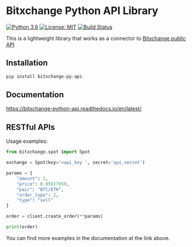 # Bitxchange Python API Library
[![Python 3.6](https://img.shields.io/badge/python-3.6+-blue.svg)](https://www.python.org/downloads/release/python-360/)
[![License: MIT](https://img.shields.io/badge/License-MIT-yellow.svg)](https://opensource.org/licenses/MIT)
[![Build Status](https://travis-ci.com/Wozinga/bitxchange_python_api.svg?branch=master)](https://travis-ci.com/Wozinga/bitxchange_python_api)

This is a lightweight library that works as a connector to [Bitxchange public API](https://bitxchange-python-api.readthedocs.io/en/latest/)


## Installation
```bash
pip install bitxchange-py-api
```

## Documentation
https://bitxchange-python-api.readthedocs.io/en/latest/

## RESTful APIs
Usage examples:
```python
from bitxchange.spot import Spot

exchange = Spot(key='<api_key ', secret='api_secret')

params = {
    "amount": 1,
    "price": 0.05917959,
    "pair": "BTC/ETH",
    "order_type": 2,
    "type": "sell"
}

order = client.create_order(**params)

print(order)
```
You can find more examples in the documentation at the link above.